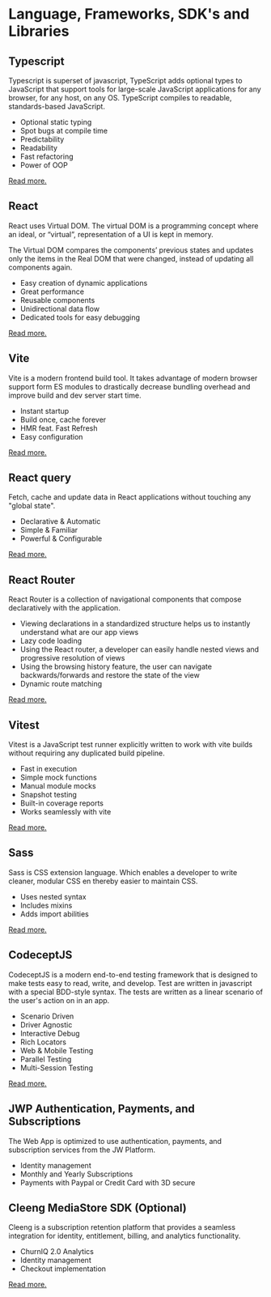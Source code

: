 # Language, Frameworks, SDK's and Libraries

## Typescript

Typescript is superset of javascript, TypeScript adds optional types to JavaScript that support tools for large-scale JavaScript applications for any browser, for any host, on any OS. TypeScript compiles to readable, standards-based JavaScript.

- Optional static typing
- Spot bugs at compile time
- Predictability
- Readability
- Fast refactoring
- Power of OOP

[Read more.](https://www.typescriptlang.org/)

## React

React uses Virtual DOM. The virtual DOM is a programming concept where an ideal, or “virtual”, representation of a UI is kept in memory.

The Virtual DOM compares the components’ previous states and updates only the items in the Real DOM that were changed, instead of updating all components again.

- Easy creation of dynamic applications
- Great performance
- Reusable components
- Unidirectional data flow
- Dedicated tools for easy debugging

[Read more.](https://reactjs.org/docs/getting-started.html)

## Vite

Vite is a modern frontend build tool. It takes advantage of modern browser support form ES modules to drastically decrease bundling overhead and improve build and dev server start time.

- Instant startup
- Build once, cache forever
- HMR feat. Fast Refresh
- Easy configuration

[Read more.](https://vitejs.dev/guide/)

## React query

Fetch, cache and update data in React applications without touching any "global state".

- Declarative & Automatic
- Simple & Familiar
- Powerful & Configurable

[Read more.](https://react-query.tanstack.com/)

## React Router

React Router is a collection of navigational components that compose declaratively with the application.

- Viewing declarations in a standardized structure helps us to instantly understand what are our app views
- Lazy code loading
- Using the React router, a developer can easily handle nested views and progressive resolution of views
- Using the browsing history feature, the user can navigate backwards/forwards and restore the state of the view
- Dynamic route matching

[Read more.](https://reactrouter.com/web/guides/quick-start)

## Vitest

Vitest is a JavaScript test runner explicitly written to work with vite builds without requiring any duplicated build pipeline.

- Fast in execution
- Simple mock functions
- Manual module mocks
- Snapshot testing
- Built-in coverage reports
- Works seamlessly with vite

[Read more.](https://vitest.dev/guide/)

## Sass

Sass is CSS extension language. Which enables a developer to write cleaner, modular CSS en thereby easier to maintain CSS.

- Uses nested syntax
- Includes mixins
- Adds import abilities

[Read more.](https://sass-lang.com/guide)

## CodeceptJS

CodeceptJS is a modern end-to-end testing framework that is designed to make tests easy to read, write, and develop. Test are written in javascript with a special BDD-style syntax. The tests are written as a linear scenario of the user's action on in an app.

- Scenario Driven
- Driver Agnostic
- Interactive Debug
- Rich Locators
- Web & Mobile Testing
- Parallel Testing
- Multi-Session Testing

[Read more.](https://codecept.io/basics/)

## JWP Authentication, Payments, and Subscriptions

The Web App is optimized to use authentication, payments, and subscription services from the JW Platform.

- Identity management
- Monthly and Yearly Subscriptions
- Payments with Paypal or Credit Card with 3D secure

## Cleeng MediaStore SDK (Optional)

Cleeng is a subscription retention platform that provides a seamless integration for identity, entitlement, billing, and analytics functionality.

- ChurnIQ 2.0 Analytics
- Identity management
- Checkout implementation

[Read more.](https://developers.cleeng.com/docs/getting-started-with-cleeng)
